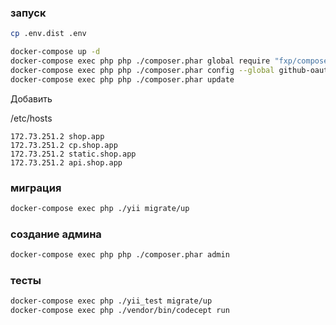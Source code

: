 ### запуск
```bash
cp .env.dist .env

docker-compose up -d
docker-compose exec php php ./composer.phar global require "fxp/composer-asset-plugin:^1.2.0"
docker-compose exec php php ./composer.phar config --global github-oauth.github.com 'enter your github token'
docker-compose exec php php ./composer.phar update
```

Добавить

/etc/hosts
```
172.73.251.2 shop.app
172.73.251.2 cp.shop.app
172.73.251.2 static.shop.app
172.73.251.2 api.shop.app
``` 


### миграция
```bash
docker-compose exec php ./yii migrate/up
```

### создание админа
```bash
docker-compose exec php php ./composer.phar admin
```

### тесты
```bash
docker-compose exec php ./yii_test migrate/up
docker-compose exec php ./vendor/bin/codecept run
```